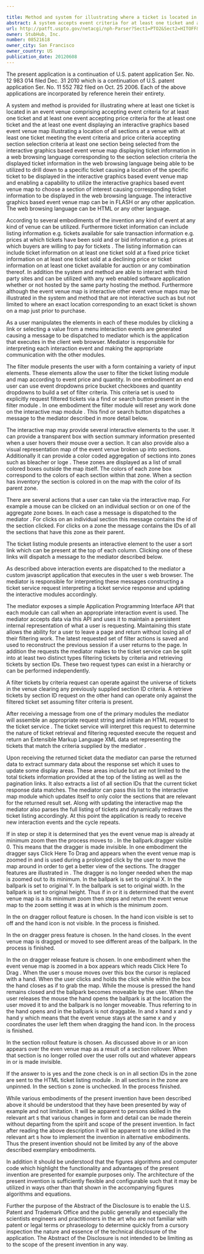 ```yaml
---

title: Method and system for illustrating where a ticket is located in an event venue
abstract: A system accepts event criteria for at least one ticket and at least one event; accepts price criteria for the ticket(s) and the event(s); displays an interactive graphics-based event venue map illustrating a location of all sections at a venue with at least one ticket meeting the event and price criteria; accepts section selection criteria, at least one section being selected from the interactive graphics-based event venue map; displays ticket information to allow a user to drill down to a specific ticket, cause a location of the specific ticket to be displayed in the interactive venue map; and enable a capability to utilize the interactive venue map to choose a section of interest, causing corresponding ticket information to be displayed in the web browsing language.
url: http://patft.uspto.gov/netacgi/nph-Parser?Sect1=PTO2&Sect2=HITOFF&p=1&u=%2Fnetahtml%2FPTO%2Fsearch-adv.htm&r=1&f=G&l=50&d=PALL&S1=08521618&OS=08521618&RS=08521618
owner: StubHub, Inc.
number: 08521618
owner_city: San Francisco
owner_country: US
publication_date: 20120608
---
```

The present application is a continuation of U.S. patent application Ser. No. 12 983 014 filed Dec. 31 2010 which is a continuation of U.S. patent application Ser. No. 11 552 782 filed on Oct. 25 2006. Each of the above applications are incorporated by reference herein their entirety.

A system and method is provided for illustrating where at least one ticket is located in an event venue comprising accepting event criteria for at least one ticket and at least one event accepting price criteria for the at least one ticket and the at least one event displaying an interactive graphics based event venue map illustrating a location of all sections at a venue with at least one ticket meeting the event criteria and price criteria accepting section selection criteria at least one section being selected from the interactive graphics based event venue map displaying ticket information in a web browsing language corresponding to the section selection criteria the displayed ticket information in the web browsing language being able to be utilized to drill down to a specific ticket causing a location of the specific ticket to be displayed in the interactive graphics based event venue map and enabling a capability to utilize the interactive graphics based event venue map to choose a section of interest causing corresponding ticket information to be displayed in the web browsing language. The interactive graphics based event venue map can be in FLASH or any other application. The web browsing language can be HTML or any other language.

According to several embodiments of the invention any kind of event at any kind of venue can be utilized. Furthermore ticket information can include listing information e.g. tickets available for sale transaction information e.g. prices at which tickets have been sold and or bid information e.g. prices at which buyers are willing to pay for tickets . The listing information can include ticket information on at least one ticket sold at a fixed price ticket information on at least one ticket sold at a declining price or ticket information on at least one ticket available for auction or any combination thereof. In addition the system and method are able to interact with third party sites and can be utilized with any web enabled software application whether or not hosted by the same party hosting the method. Furthermore although the event venue map is interactive other event venue maps may be illustrated in the system and method that are not interactive such as but not limited to where an exact location corresponding to an exact ticket is shown on a map just prior to purchase.

As a user manipulates the elements in each of these modules by clicking a link or selecting a value from a menu interaction events are generated causing a message to be dispatched to mediator which is the application that executes in the client web browser. Mediator is responsible for interpreting each interaction event and making the appropriate communication with the other modules.

The filter module presents the user with a form containing a variety of input elements. These elements allow the user to filter the ticket listing module and map according to event price and quantity. In one embodiment an end user can use event dropdowns price bucket checkboxes and quantity dropdowns to build a set of filter criteria. This criteria set is used to explicitly request filtered tickets via a find or search button present in the filter module . In one embodiment the filter module will reset any work done on the interactive map module . This find or search button dispatches a message to the mediator described in more detail below.

The interactive map may provide several interactive elements to the user. It can provide a transparent box with section summary information presented when a user hovers their mouse over a section. It can also provide also a visual representation map of the event venue broken up into sections. Additionally it can provide a color coded aggregation of sections into zones such as bleacher or loge . These zones are displayed as a list of small colored boxes outside the map itself. The colors of each zone box correspond to the colors of each section within that zone. When a section has inventory the section is colored in on the map with the color of its parent zone.

There are several actions that a user can take via the interactive map. For example a mouse can be clicked on an individual section or on one of the aggregate zone boxes. In each case a message is dispatched to the mediator . For clicks on an individual section this message contains the id of the section clicked. For clicks on a zone the message contains the IDs of all the sections that have this zone as their parent. 

The ticket listing module presents an interactive element to the user a sort link which can be present at the top of each column. Clicking one of these links will dispatch a message to the mediator described below.

As described above interaction events are dispatched to the mediator a custom javascript application that executes in the user s web browser. The mediator is responsible for interpreting these messages constructing a ticket service request interpreting a ticket service response and updating the interactive modules accordingly.

The mediator exposes a simple Application Programming Interface API that each module can call when an appropriate interaction event is used. The mediator accepts data via this API and uses it to maintain a persistent internal representation of what a user is requesting. Maintaining this state allows the ability for a user to leave a page and return without losing all of their filtering work. The latest requested set of filter actions is saved and used to reconstruct the previous session if a user returns to the page. In addition the requests the mediator makes to the ticket service can be split into at least two distinct types filtering tickets by criteria and retrieving tickets by section IDs. These two request types can exist in a hierarchy or can be performed independently.

A filter tickets by criteria request can operate against the universe of tickets in the venue clearing any previously supplied section ID criteria. A retrieve tickets by section ID request on the other hand can operate only against the filtered ticket set assuming filter criteria is present.

After receiving a message from one of the primary modules the mediator will assemble an appropriate request string and initiate an HTML request to the ticket service . The ticket service will interpret this request to determine the nature of ticket retrieval and filtering requested execute the request and return an Extensible Markup Language XML data set representing the tickets that match the criteria supplied by the mediator .

Upon receiving the returned ticket data the mediator can parse the returned data to extract summary data about the response set which it uses to update some display areas. These areas include but are not limited to the total tickets information provided at the top of the listing as well as the pagination links. It also extracts a list of all section IDs that the current ticket response data matches. The mediator can pass this list to the interactive map module which updates itself to only color the sections that are relevant for the returned result set. Along with updating the interactive map the mediator also parses the full listing of tickets and dynamically redraws the ticket listing accordingly. At this point the application is ready to receive new interaction events and the cycle repeats.

If in step or step it is determined that yes the event venue map is already at minimum zoom then the process moves to . In the ballpark.dragger visible 0. This means that the dragger is made invisible. In one embodiment the dragger says Click Here To Drag and appears when the event venue map is zoomed in and is used during a prolonged click by the user to move the map around in order to get a better view of the sections. The dragger features are illustrated in . The dragger is no longer needed when the map is zoomed out to its minimum. In the ballpark is set to original X. In the ballpark is set to original Y. In the ballpark is set to original width. In the ballpark is set to original height. Thus if in or it is determined that the event venue map is a its minimum zoom then steps and return the event venue map to the zoom setting it was at in which is the minimum zoom.

In the on dragger rollout feature is chosen. In the hand icon visible is set to off and the hand icon is not visible. In the process is finished.

In the on dragger press feature is chosen. In the hand closes. In the event venue map is dragged or moved to see different areas of the ballpark. In the process is finished.

In the on dragger release feature is chosen. In one embodiment when the event venue map is zoomed in a box appears which reads Click Here To Drag . When the user s mouse moves over this box the cursor is replaced with a hand. When the user clicks and holds the click while within the box the hand closes as if to grab the map. While the mouse is pressed the hand remains closed and the ballpark becomes moveable by the user. When the user releases the mouse the hand opens the ballpark is at the location the user moved it to and the ballpark is no longer moveable. Thus referring to in the hand opens and in the ballpark is not draggable. In and x hand x and y hand y which means that the event venue stays at the same x and y coordinates the user left them when dragging the hand icon. In the process is finished.

In the section rollout feature is chosen. As discussed above in or an icon appears over the even venue map as a result of a section rollover. When that section is no longer rolled over the user rolls out and whatever appears in or is made invisible.

If the answer to is yes and the zone check is on in all section IDs in the zone are sent to the HTML ticket listing module . In all sections in the zone are unpinned. In the section s zone is unchecked. In the process finished.

While various embodiments of the present invention have been described above it should be understood that they have been presented by way of example and not limitation. It will be apparent to persons skilled in the relevant art s that various changes in form and detail can be made therein without departing from the spirit and scope of the present invention. In fact after reading the above description it will be apparent to one skilled in the relevant art s how to implement the invention in alternative embodiments. Thus the present invention should not be limited by any of the above described exemplary embodiments.

In addition it should be understood that the figures algorithms and computer code which highlight the functionality and advantages of the present invention are presented for example purposes only. The architecture of the present invention is sufficiently flexible and configurable such that it may be utilized in ways other than that shown in the accompanying figures algorithms and equations.

Further the purpose of the Abstract of the Disclosure is to enable the U.S. Patent and Trademark Office and the public generally and especially the scientists engineers and practitioners in the art who are not familiar with patent or legal terms or phraseology to determine quickly from a cursory inspection the nature and essence of the technical disclosure of the application. The Abstract of the Disclosure is not intended to be limiting as to the scope of the present invention in any way.

